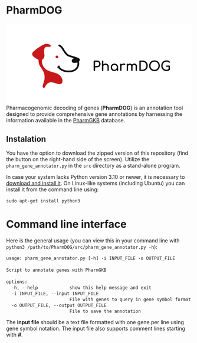 # PharmDOG
![logo](.assets/logo.png)
Pharmacogenomic decoding of genes (**PharmDOG**) is an annotation tool designed to provide comprehensive gene annotations by harnessing the information available in the [PharmGKB](https://www.pharmgkb.org/) database.

## Instalation

You have the option to download the zipped version of this repository (find the button on the right-hand side of the screen). Utilize the `pharm_gene_annotator.py` in the `src` directory as a stand-alone program.

In case your system lacks Python version 3.10 or newer, it is necessary to [download and install it](http://www.python.org/downloads/). On Linux-like systems (including Ubuntu) you can install it from the command line using:

```
sudo apt-get install python3
```
# Command line interface

Here is the general usage (you can view this in your command line with `python3 /path/to/PharmDOG/src/pharm_gene_annotator.py -h`):

```
usage: pharm_gene_annotator.py [-h] -i INPUT_FILE -o OUTPUT_FILE

Script to annotate genes with PharmGKB

options:
  -h, --help            show this help message and exit
  -i INPUT_FILE, --input INPUT_FILE
                        File with genes to query in gene symbol format
  -o OUTPUT_FILE, --output OUTPUT_FILE
                        File to save the annotation
```

The **input file** should be a text file formatted with one gene per line using gene symbol notation. The input file also supports comment lines starting with **#**.
